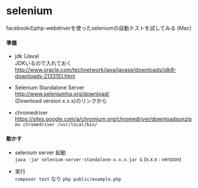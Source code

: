 # selenium
facebookのphp-webdriverを使ったseleniumの自動テストを試してみる (Mac)

#### 準備
- jdk (Java)\
JDKいるので入れておく
http://www.oracle.com/technetwork/java/javase/downloads/jdk8-downloads-2133151.html

- Selenium Standalone Server \
http://www.seleniumhq.org/download/ \
(Download version x.x.x)のリンクから

- chromedriver \
https://sites.google.com/a/chromium.org/chromedriver/downloadsunzip \
`mv chromedriver /usr/local/bin/`

#### 動かす
- selenium server 起動 \
`java -jar selenium-server-standalone-x.x.x.jar &` (x.x.x : version)

- 実行 \
`composer test` なり `php public/example.php` 